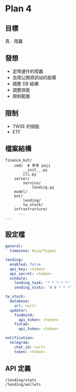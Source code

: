 # Plan 4

## 目標

真．爬蟲

## 發想

* 定時運作的爬蟲
* 去爬公開資訊站的股價
* 調整 DB 結構
* 調整效能
* 限制範圍

## 限制

* TWSE 的個股
* ETF

## 檔案結構

    finance_bot/
        cmd/  # 參考 paji
            __init__.py
            cli.py
        server/
            service/
                lending.py
        model/
        bot/
            lending/
            tw_stock/
        infrastructure/
          ...
    ...

## 設定檔

```yaml
general:
  timezone: Asia/Taipei

lending:
  enabled: false
  api_key: <token>
  api_secret: <token>
  schdule:
    lending_task: '* * * * *'
    sending_stats: '0 8 * * *'

tw_stock:
  database:
    url: <url>
  updater:
    findmind:
      api_token: <token>
    finlab:
      api_token: <token>

notification:
  telegram:
    chat_id: <url>
    token: <token>

```

## API 定義

    /lending/stats
    /lending/wallets